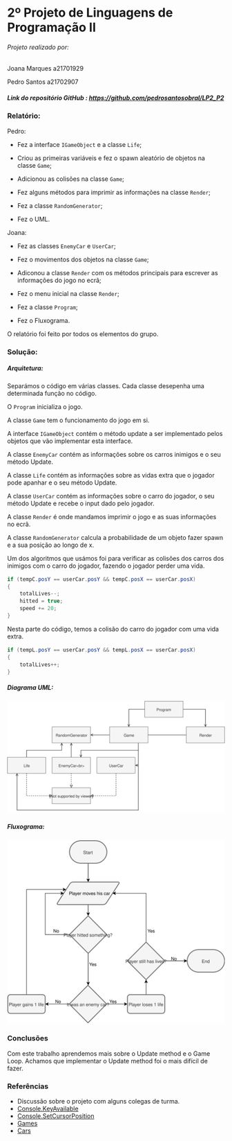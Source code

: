 # 2º Projeto de Linguagens de Programação II

###### Projeto realizado por:
Joana Marques a21701929 <p>
Pedro Santos a21702907

##### Link do repositório GitHub : https://github.com/pedrosantosobral/LP2_P2

### Relatório:
Pedro: <p>
- Fez a interface `IGameObject` e a classe `Life`; <p>
- Criou as primeiras variáveis e fez o spawn aleatório de objetos na classe `Game`; <p>
- Adicionou as colisões na classe `Game`; <p>
- Fez alguns métodos para imprimir as informações na classe `Render`; <p>
- Fez a classe `RandomGenerator`; <p>
- Fez o UML. <p>


Joana: <p>
- Fez as classes `EnemyCar` e `UserCar`; <p>
- Fez o movimentos dos objetos na classe `Game`; <p>
- Adiconou a classe `Render` com os métodos principais para escrever as informações do jogo no ecrã; <p>
- Fez o menu inicial na classe `Render`; <p>
- Fez a classe `Program`; <p>
- Fez o Fluxograma. <p>

O relatório foi feito por todos os elementos do grupo.

### Solução:
##### Arquitetura:
Separámos o código em várias classes.
Cada classe desepenha uma determinada função no código. <p>
O `Program` inicializa o jogo. <p>
A classe `Game` tem o funcionamento do jogo em si. <p>
A interface `IGameObject` contém o método update a ser implementado pelos objetos que vão implementar esta interface. <p>
A classe `EnemyCar` contém as informações sobre os carros inimigos e o seu método Update. <p>
A classe `Life` contém as informações sobre as vidas extra que o jogador pode apanhar e o seu método Update. <p>
A classe `UserCar` contém as informações sobre o carro do jogador, o seu método Update e recebe o input dado pelo jogador. <p>
A classe `Render` é onde mandamos imprimir o jogo e as suas informações no ecrã. <p>
A classe `RandomGenerator` calcula a probabilidade de um objeto fazer spawn e a sua posição ao longo de x.


Um dos algoritmos que usámos foi para verificar as colisões dos carros dos inimigos com o carro do jogador, fazendo o jogador perder uma vida. 
```cs
if (tempC.posY == userCar.posY && tempC.posX == userCar.posX)
{
    totalLives--;
    hitted = true;
    speed += 20;
}
```
Nesta parte do código, temos a colisão do carro do jogador com uma vida extra.
```cs
if (tempL.posY == userCar.posY && tempL.posX == userCar.posX)
{
    totalLives++;
}
```

##### Diagrama UML:
![UML](UML.svg)
##### Fluxograma:
![Flowchart](Flowchart.svg)

### Conclusões
Com este trabalho aprendemos mais sobre o Update method e o Game Loop.
Achamos que implementar o Update method foi o mais difícil de fazer.

### Referências
* Discussão sobre o projeto com alguns colegas de turma.
* [Console.KeyAvailable](https://docs.microsoft.com/en-us/dotnet/api/system.console.keyavailable?view=netframework-4.7.2)
* [Console.SetCursorPosition](https://docs.microsoft.com/en-us/dotnet/api/system.console.setcursorposition?view=netframework-4.7.2)
* [Games](https://github.com/NikolayIT/CSharpConsoleGames)
* [Cars](https://www.youtube.com/watch?v=VRABXEQvOXk)
